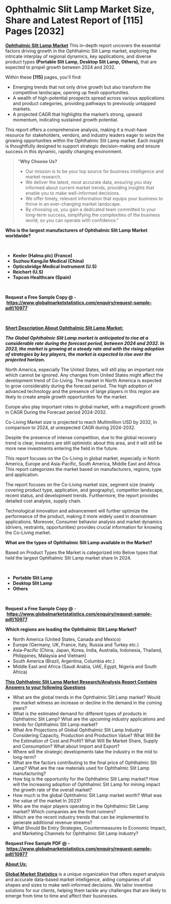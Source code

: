 <h1>Ophthalmic Slit Lamp Market Size, Share and Latest Report of [115] Pages [2032]</h1>
<p><a href="https://www.globalmarketstatistics.com/market-reports/ophthalmic-slit-lamp-market-10977"><strong>Ophthalmic Slit Lamp Market</strong></a> This in-depth report uncovers the essential factors driving growth in the Ophthalmic Slit Lamp market, exploring the intricate interplay of regional dynamics, key applications, and diverse product types <strong>(Portable Slit Lamp, Desktop Slit Lamp, Others),</strong> that are expected to propel growth between 2024 and 2032.</p>
<p>Within these <strong>[115]</strong> pages, you'll find:</p>
<ul>
<li>Emerging trends that not only drive growth but also transform the competitive landscape, opening up fresh opportunities.</li>
<li>A wealth of high-potential prospects spread across various applications and product categories, providing pathways to previously untapped markets.</li>
<li>A projected CAGR that highlights the market&rsquo;s strong, upward momentum, indicating sustained growth potential.</li>
</ul>
<p>This report offers a comprehensive analysis, making it a must-have resource for stakeholders, vendors, and industry leaders eager to seize the growing opportunities within the Ophthalmic Slit Lamp market. Each insight is thoughtfully designed to support strategic decision-making and ensure success in this dynamic, rapidly changing environment.</p>
<blockquote class="">
<p>&ldquo;<strong>Why Choose Us? </strong></p>
<ul>
<li>Our mission is to be your top source for business intelligence and market research.</li>
<li>We deliver the latest, most accurate data, ensuring you stay informed about current market trends, providing insights that enable you to make well-informed decisions.</li>
<li>We offer timely, relevant information that equips your business to thrive in an ever-changing market landscape.</li>
<li>By choosing us, you gain a dedicated team committed to your long-term success, simplifying the complexities of the business world, so you can operate with confidence.&rdquo;</li>
</ul>
</blockquote>
<p><strong>Who is the largest manufacturers of Ophthalmic Slit Lamp Market worldwide?</strong></p>
<p>&nbsp;</p>
<ul>
<li><strong>Keeler (Halma plc) (France)</strong></li>
<li><strong>Suzhou KangJie Medical (China)</strong></li>
<li><strong>Opticsbridge Medical Instrument (U.S)</strong></li>
<li><strong>Reichert (U.S)</strong></li>
<li><strong>Topcon Healthcare (Spain)</strong></li>
</ul>
<p>&nbsp;</p>
<p><strong>Request a Free Sample Copy @ -&nbsp;</strong><a href="https://www.globalmarketstatistics.com/enquiry/request-sample-pdf/10977"><strong>https://www.globalmarketstatistics.com/enquiry/request-sample-pdf/10977</strong></a></p>
<p>&nbsp;</p>
<p><strong><u>Short Description About Ophthalmic Slit Lamp Market:</u></strong></p>
<p><strong><em>The Global Ophthalmic Slit Lamp market is anticipated to rise at a considerable rate during the forecast period, between 2024 and 2032. In 2023, the market is growing at a steady rate and with the rising adoption of strategies by key players, the market is expected to rise over the projected horizon.</em></strong></p>
<p>North America, especially The United States, will still play an important role which cannot be ignored. Any changes from United States might affect the development trend of Co-Living. The market in North America is expected to grow considerably during the forecast period. The high adoption of advanced technology and the presence of large players in this region are likely to create ample growth opportunities for the market.</p>
<p>Europe also play important roles in global market, with a magnificent growth in CAGR During the Forecast period 2024-2032.</p>
<p>Co-Living Market size is projected to reach Multimillion USD by 2032, In comparison to 2024, at unexpected CAGR during 2024-2032.</p>
<p>Despite the presence of intense competition, due to the global recovery trend is clear, investors are still optimistic about this area, and it will still be more new investments entering the field in the future.</p>
<p>This report focuses on the Co-Living in global market, especially in North America, Europe and Asia-Pacific, South America, Middle East and Africa. This report categorizes the market based on manufacturers, regions, type and application.</p>
<p>The report focuses on the Co-Living market size, segment size (mainly covering product type, application, and geography), competitor landscape, recent status, and development trends. Furthermore, the report provides detailed cost analysis, supply chain.</p>
<p>Technological innovation and advancement will further optimize the performance of the product, making it more widely used in downstream applications. Moreover, Consumer behavior analysis and market dynamics (drivers, restraints, opportunities) provides crucial information for knowing the Co-Living market.</p>
<p><strong>What are the types of Ophthalmic Slit Lamp available in the Market?</strong></p>
<p>Based on Product Types the Market is categorized into Below types that held the largest Ophthalmic Slit Lamp market share In 2024.</p>
<p>&nbsp;</p>
<ul>
<li><strong>Portable Slit Lamp</strong></li>
<li><strong>Desktop Slit Lamp</strong></li>
<li><strong>Others</strong></li>
</ul>
<p>&nbsp;</p>
<p><strong>Request a Free Sample Copy @</strong>&nbsp;-&nbsp;<a href="https://www.globalmarketstatistics.com/enquiry/request-sample-pdf/10977"><strong>https://www.globalmarketstatistics.com/enquiry/request-sample-pdf/10977</strong></a></p>
<p><strong>Which regions are leading the Ophthalmic Slit Lamp Market?</strong></p>
<ul>
<li>North America (United States, Canada and Mexico)</li>
<li>Europe (Germany, UK, France, Italy, Russia and Turkey etc.)</li>
<li>Asia-Pacific (China, Japan, Korea, India, Australia, Indonesia, Thailand, Philippines, Malaysia and Vietnam)</li>
<li>South America (Brazil, Argentina, Columbia etc.)</li>
<li>Middle East and Africa (Saudi Arabia, UAE, Egypt, Nigeria and South Africa)</li>
</ul>
<p><strong><u>This Ophthalmic Slit Lamp Market Research/Analysis Report Contains Answers to your following Questions</u></strong></p>
<ul>
<li>What are the global trends in the Ophthalmic Slit Lamp market? Would the market witness an increase or decline in the demand in the coming years?</li>
<li>What is the estimated demand for different types of products in Ophthalmic Slit Lamp? What are the upcoming industry applications and trends for Ophthalmic Slit Lamp market?</li>
<li>What Are Projections of Global Ophthalmic Slit Lamp Industry Considering Capacity, Production and Production Value? What Will Be the Estimation of Cost and Profit? What Will Be Market Share, Supply and Consumption? What about Import and Export?</li>
<li>Where will the strategic developments take the industry in the mid to long-term?</li>
<li>What are the factors contributing to the final price of Ophthalmic Slit Lamp? What are the raw materials used for Ophthalmic Slit Lamp manufacturing?</li>
<li>How big is the opportunity for the Ophthalmic Slit Lamp market? How will the increasing adoption of Ophthalmic Slit Lamp for mining impact the growth rate of the overall market?</li>
<li>How much is the global Ophthalmic Slit Lamp market worth? What was the value of the market In 2023?</li>
<li>Who are the major players operating in the Ophthalmic Slit Lamp market? Which companies are the front runners?</li>
<li>Which are the recent industry trends that can be implemented to generate additional revenue streams?</li>
<li>What Should Be Entry Strategies, Countermeasures to Economic Impact, and Marketing Channels for Ophthalmic Slit Lamp Industry?</li>
</ul>
<p><strong>Request Free Sample PDF @ -&nbsp;</strong><a href="https://www.globalmarketstatistics.com/enquiry/request-sample-pdf/10977"><strong>https://www.globalmarketstatistics.com/enquiry/request-sample-pdf/10977</strong></a></p>
<p><strong><u>About Us:</u></strong></p>
<p><a href="https://www.globalmarketstatistics.com/"><strong>Global Market Statistics</strong></a>&nbsp;is a unique organization that offers expert analysis and accurate data-based market intelligence, aiding companies of all shapes and sizes to make well-informed decisions. We tailor inventive solutions for our clients, helping them tackle any challenges that are likely to emerge from time to time and affect their businesses.</p>